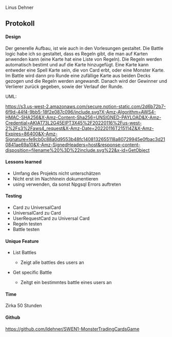 Linus Dehner

## Protokoll

#### Design

Der generelle Aufbau, ist wie auch in den Vorlesungen gestaltet. Die Battle logic habe ich so gestaltet, dass es Regeln gibt, die man auf Karten anwenden kann (eine Karte hat eine Liste von Regeln). Die Regeln werden automatisch bestimt und auf die Karte hinzugefügt. Eine Karte kann entweder eine Spell Karte sein, die von Card erbt, oder eine Monster Karte. Im Battle wird dann pro Runde eine zufällige Karte aus beiden Decks gezogen und die Regeln werden angewandt. Danach wird der Gewinner und Verlierer zurück gegeben, sowie der Verlauf der Runde.

UML:

https://s3.us-west-2.amazonaws.com/secure.notion-static.com/2d6b72b7-6f9d-44f4-9bb5-18f2e087c096/include.svg?X-Amz-Algorithm=AWS4-HMAC-SHA256&X-Amz-Content-Sha256=UNSIGNED-PAYLOAD&X-Amz-Credential=AKIAT73L2G45EIPT3X45%2F20220116%2Fus-west-2%2Fs3%2Faws4_request&X-Amz-Date=20220116T215114Z&X-Amz-Expires=86400&X-Amz-Signature=fe9cb0c88a0d9553b48fc1408132655118a80729945e0fbac3d210841ae69a10&X-Amz-SignedHeaders=host&response-content-disposition=filename%20%3D%22include.svg%22&x-id=GetObject



#### Lessons learned

- Umfang des Projekts nicht unterschätzen
- Nicht erst im Nachhinein dokumentieren
- using verwenden, da sonst Npgsql Errors auftreten



#### Testing

- Card zu UniversalCard
- UniversalCard zu Card
- UserRequestCard zu Universal Card
- Regeln testen
- Battle testen



#### Unique Feature

- List Battles
  - Zeigt alle battles des users an

- Get specific Battle
  - Zeitgt ein bestimmtes battle eines users an




#### Time

Zirka 50 Stunden



#### Github

https://github.com/ldehner/SWEN1-MonsterTradingCardsGame


